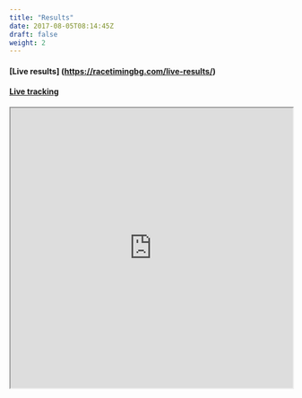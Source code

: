 ```yaml
---
title: "Results"
date: 2017-08-05T08:14:45Z
draft: false
weight: 2
---
```

#### [Live results] (https://racetimingbg.com/live-results/)
#### [Live tracking](https://events.loggator.com/kupa-murgash-2018)
<iframe style="position: relative; width: 100%; height: 500px;" src="https://events.loggator.com/kupa-murgash-2018">Loading...</iframe>
